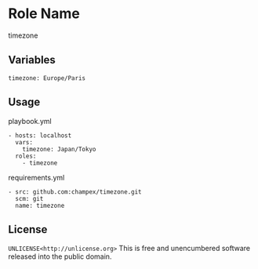 Role Name
=========

timezone

Variables
---------

```
timezone: Europe/Paris

```

Usage
-----

playbook.yml
```
- hosts: localhost
  vars:
    timezone: Japan/Tokyo
  roles:
    - timezone

```

requirements.yml
```
- src: github.com:champex/timezone.git
  scm: git
  name: timezone
```

License
-------

`UNLICENSE<http://unlicense.org>`
This is free and unencumbered software released into the public domain.